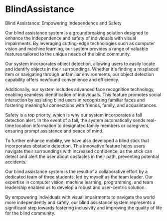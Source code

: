 # BlindAssistance
Blind Assistance: Empowering Independence and Safety

Our blind assistance system is a groundbreaking solution designed to enhance the independence and safety of individuals with visual impairments. By leveraging cutting-edge technologies such as computer vision and machine learning, our system provides a range of valuable features tailored to the unique needs of the blind community.

Our system incorporates object detection, allowing users to easily locate and identify objects in their surroundings. Whether it's finding a misplaced item or navigating through unfamiliar environments, our object detection capability offers newfound convenience and efficiency.

Additionally, our system includes advanced face recognition technology, enabling seamless identification of individuals. This feature promotes social interaction by assisting blind users in recognizing familiar faces and fostering meaningful connections with friends, family, and acquaintances.

Safety is a top priority, which is why our system incorporates a fall detection alert. In the event of a fall, the system automatically sends real-time location information to designated family members or caregivers, ensuring prompt assistance and peace of mind.

To further enhance mobility, we have also developed a blind stick that incorporates obstacle detection. This innovative feature helps users navigate their surroundings with increased confidence, as the stick can detect and alert the user about obstacles in their path, preventing potential accidents.

Our blind assistance system is the result of a collaborative effort by a dedicated team of three students, led by myself as the team leader. Our expertise in computer vision, machine learning, programming, and team leadership enabled us to develop a robust and user-centric solution.

By empowering individuals with visual impairments to navigate the world more independently and safely, our blind assistance system represents a significant step towards fostering inclusivity and improving the quality of life for the blind community.
